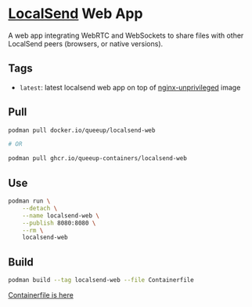 # [LocalSend](https://github.com/localsend/web) Web App

A web app integrating WebRTC and WebSockets to share files with other LocalSend peers (browsers, or native versions).

## Tags

- `latest`: latest localsend web app on top of [nginx-unprivileged](https://hub.docker.com/r/nginxinc/nginx-unprivileged) image

## Pull

```bash
podman pull docker.io/queeup/localsend-web

# OR

podman pull ghcr.io/queeup-containers/localsend-web
```

## Use

```bash
podman run \
    --detach \
    --name localsend-web \
    --publish 8080:8080 \
    --rm \
    localsend-web
```

## Build

```bash
podman build --tag localsend-web --file Containerfile
```

[Containerfile is here](https://github.com/queeup-containers/localsend-web/blob/main/Containerfile)
